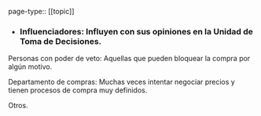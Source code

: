 page-type:: [[topic]]
- ### Influenciadores: Influyen con sus opiniones en la Unidad de Toma de Decisiones.

Personas con poder de veto: Aquellas que pueden bloquear la compra por algún motivo.

Departamento de compras: Muchas veces intentar negociar precios y tienen procesos de compra muy definidos.

Otros.


